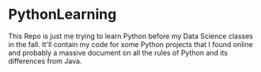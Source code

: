 # PythonLearning

This Repo is just me trying to learn Python before my Data Science classes in the fall. It'll contain my code for some Python projects that I found online and probably a massive document on all the rules of Python and its differences from Java.

